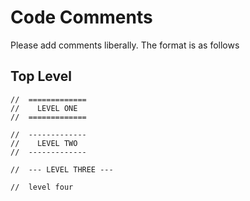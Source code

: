 # Code Comments

Please add comments liberally. The format is as follows

## Top Level

```
//  =============
//    LEVEL ONE
//  =============
```

```
//  -------------
//    LEVEL TWO
//  -------------
```

```
//  --- LEVEL THREE ---
```

```
//  level four
```

